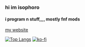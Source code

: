 ### hi im isophoro
#### i program n stuff,,,, mostly fnf mods

[my website](https://isophoro.com)

[![Top Langs](https://github-readme-stats.vercel.app/api/top-langs/?username=isophoro)](https://github.com/anuraghazra/github-readme-stats)
[![ko-fi](https://ko-fi.com/img/githubbutton_sm.svg)](https://ko-fi.com/isophoro)
